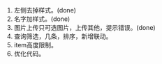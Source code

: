 1. 左侧去掉样式。(done)
2. 名字加样式。(done)
3. 图片上传只可选图片，上传其他，提示错误。(done)
4. 查询筛选，几条，排序，新增联动。
5. item高度限制。
6. 优化代码。
